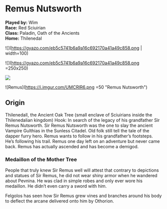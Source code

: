 # Remus Nutsworth


**Played by:** Wim <br/>
**Race:** Red Sciuirian <br/>
**Class:** Paladin, Oath of the Ancients <br/>
**Home:** Thilenedal <br/>

![](https://gyazo.com/eb5c5741b6a9a16c692170a41a49c858.png | width=100)

![](https://gyazo.com/eb5c5741b6a9a16c692170a41a49c858.png =250x250)

![](https://gyazo.com/eb5c5741b6a9a16c692170a41a49c858.png)

![Remus](https://i.imgur.com/UMCRlR6.png =50 "Remus Nutsworth")

## Origin

Thilenedall, the Ancient Oak Tree (small enclave of Sciuirians inside the Thilenedalian kingdom)
Hook: In search of the legacy of his grandfather Sir Remus Nutsworth.
Sir Remus Nutsworth was the one to slay the ancient Vampire Gulthias in the Sunless Citadel. Old folk still tell the tale of the dapper furry hero.
Remus wants to follow in his grandfather’s footsteps. He’s following his trail. Remus one day left on an adventure but never came back.
Remus has actually ascended and has become a demigod. 

### Medaillon of the Mother Tree

People that truly knew Sir Remus well will attest that contrary to depictions and statues of Sir Remus, he did not wear shiny armor when he wandered about Pevnina. He was clad in simple robes and only ever wore his medaillon. He didn’t even carry a sword with him.

Felgolos has seen how Sir Remus grew vines and branches around his body to deflect the arcane delivered onto him by Othorion.